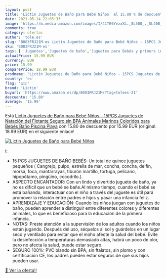 ```yaml
---
layout: post
title: 'Lictin Juguetes de Baño para Bebé Niños  al 15.80 % de descuento'
date: 2021-05-14 22:05:33
image: 'https://m.media-amazon.com/images/I/41TE6YvzxXL._SL500_._SL400_.jpg'
comments: true
category: ofertas
author: 'tole.es'
slug: 'B083FRJ21M-es Lictin Juguetes de Baño para Bebé Niños - 15PCS Juguetes...'
sku: 'B083FRJ21M-es'
tags: [ 'Juguetes','Juguetes de baño','Juguetes para Bebés y primera infancia','Juguetes y juegos','bebé','bebés','lictin', ]
actualPrice: 15.99 EUR
currency: EUR
price: 15.99
comparePrice: 18.99 EUR
prodname: 'Lictin Juguetes de Baño para Bebé Niños - 15PCS Juguetes de Natación del Flotante  Seguro sin BPA  Animales Marinos Coloridos para Bebés Baño Piscina Playa'
country: 'es'
flag: '🇪🇸'
brand: 'Lictin'
buyurl: 'https://www.amazon.es/dp/B083FRJ21M/?tag=tolees-21'
descuento: '15.80'
average: '15.99'
---
```


Está [Lictin Juguetes de Baño para Bebé Niños - 15PCS Juguetes de Natación del Flotante  Seguro sin BPA  Animales Marinos Coloridos para Bebés Baño Piscina Playa](https://www.amazon.es/dp/B083FRJ21M/?tag=tolees-21) con 15.80 de descuento por 15.99 EUR (original: 18.99 EUR) en el siguiente enlace!

[![Lictin Juguetes de Baño para Bebé Niños ](https://m.media-amazon.com/images/I/41TE6YvzxXL._SL500_._SL400_.jpg)](https://www.amazon.es/dp/B083FRJ21M/?tag=tolees-21)

ℹ️:

- 15 PCS JUGUETES DE BAÑO BEBÉS: Un total de quince juguetes pequeños ( Cangrejo, pulpo, estrella de mar, concha, concha, delfín, morsa, foca, mantarrayas, tiburón martillo, tortuga, pelícano, hipopótamo, pingüino, cocodrilo.).
- ASPECTO ENCANTADOR: Con un lindo y divertido juguete de baño, ya no es difícil que un bebé se bañe.Al mismo tiempo, cuando el bebé se está bañando, interactuar con el niño a través del juguete es útil para promover la relación entre padres e hijos y pasar una infancia feliz.
- APRENDIZAJE Y EDUCACIÓN: Cuando los niños juegan con juguetes de baño, pueden aprender a distinguir entre diferentes colores y diferentes animales, lo que es beneficioso para la educación de la primera infancia.
- NOTAS: Preste atención a la supervisión de los adultos cuando los niños están jugando. Después del uso, séquelos al sol y guárdelos en un lugar seco y ventilado para evitar que el moho afecte la salud del bebé. Evite la desinfección a temperaturas demasiado altas, habrá un poco de olor, pero no afecta la salud, puede estar seguro.
- SEGURO 100%: PVC blando sin BPA, sin ftalatos, sin plomo y con certificación CE, los padres pueden estar seguros de que sus hijos pueden usar.

[🛒 Ver la oferta!!](https://www.amazon.es/dp/B083FRJ21M/?tag=tolees-21)
